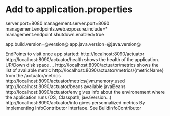 # Add to application.properties
server.port=8080
management.server.port=8090
management.endpoints.web.exposure.include=*
management.endpoint.shutdown.enabled=true

app.build.version=@version@
app.java.version=@java.version@

EndPoints to visit once app started:
http://localhost:8090/actuator
http://localhost:8090/actuator/health shows the health of the application. UP/Down disk space ...
http://localhost:8090/actuator/metrics shows the list of available metric
http://localhost:8090/actuator/metrics/{metricName} from the /actuator/metrics
http://localhost:8090/actuator/metrics/jvm.memory.used
http://localhost:8090/actuator/beans available javaBeans
http://localhost:8090/actuator/env gives info about the environement where the application runs (OS, Classpath, javaVersion...)
http://localhost:8090/actuator/info gives personnalized metrics By Implementing InfoContributor Interface. See BuildInfoContributor
